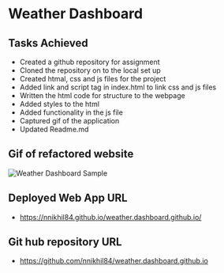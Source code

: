 # Weather Dashboard

## Tasks Achieved
* Created a github repository for assignment
* Cloned the repository on to the local set up
* Created htmal, css and js files for the project
* Added link and script tag in index.html to link css and js files 
* Written the html code for structure to the webpage
* Added styles to the html
* Added functionality in the js file
* Captured gif of the application
* Updated Readme.md

## Gif of refactored website
![Weather Dashboard Sample](/assets/images/weather-dashboard.gif)

## Deployed Web App URL

* https://nnikhil84.github.io/weather.dashboard.github.io/

## Git hub repository URL

* https://github.com/nnikhil84/weather.dashboard.github.io 

